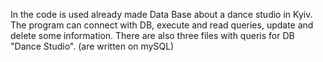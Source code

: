 In the code is used already made Data Base about a dance studio in Kyiv. 
The program can connect with DB, execute and read queries, update and delete some information.
There are also three files with queris for DB "Dance Studio". (are written on mySQL)

